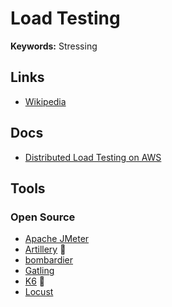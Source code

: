 # Load Testing

**Keywords:** Stressing

## Links

- [Wikipedia](https://en.wikipedia.org/wiki/Load_testing)

## Docs

- [Distributed Load Testing on AWS](https://aws.amazon.com/solutions/implementations/distributed-load-testing-on-aws)

## Tools

### Open Source

- [Apache JMeter](/apache/jmeter.md)
- [Artillery](/artillery/README.md) 🌟
- [bombardier](/bombardier.md)
- [Gatling](/gatling.md)
- [K6](/grafana/k6/README.md) 🌟
- [Locust](/locust.md)

<!--
Kube-burner
Loadmill
Hey

https://stormforge.io
-->
